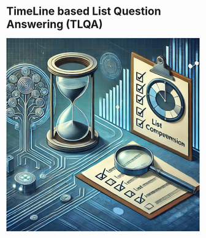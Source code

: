 # TimeLine based List Question Answering (TLQA)

<p align="center">
  <img src="tlqa_1.png" />
</p>
